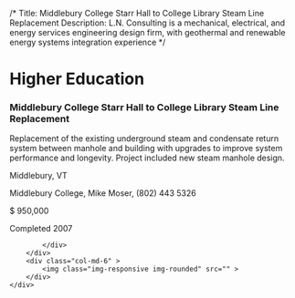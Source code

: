 /*
Title: Middlebury College Starr Hall to College Library Steam Line Replacement
Description: L.N. Consulting is a mechanical, electrical, and energy services engineering design firm, with geothermal and renewable energy systems integration experience
*/

# Higher Education

<div>
	<div class="row">
		<div class="col-md-6" >
			<div class="well" >
				<h3>Middlebury College Starr Hall to College Library Steam Line Replacement</h3>
				<p>
   
   Replacement of the existing underground steam and condensate return system between manhole and building with upgrades to improve system performance and longevity.  Project included new steam manhole design.
</p>
				<p>Middlebury, VT</p>
				<p>Middlebury College, Mike Moser, (802) 443 5326</p>
				<p></p>
				<p></p>
				<p>$ 950,000</p>
				<p>Completed 2007</p>
				<p></p>
				
			</div>
		</div>
		<div class="col-md-6" >
			<img class="img-responsive img-rounded" src="" >
		</div>
	</div>
</div>

